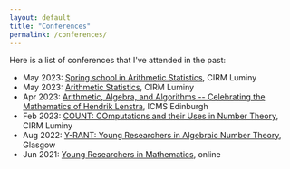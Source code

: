 ```yaml
---
layout: default
title: "Conferences"
permalink: /conferences/
---
```




<!--- I will be at the following conferences: --->




Here is a list of conferences that I've attended in the past:

* May 2023: [Spring school in Arithmetic Statistics](https://conferences.cirm-math.fr/2679.html), CIRM Luminy
* May 2023: [Arithmetic Statistics](https://conferences.cirm-math.fr/2675.html), CIRM Luminy
* Apr 2023: [Arithmetic, Algebra, and Algorithms -- Celebrating the Mathematics of Hendrik Lenstra](https://www.icms.org.uk/workshops/2023/arithmetic-algebra-and-algorithms), ICMS Edinburgh
* Feb 2023: [COUNT: COmputations and their Uses in Number Theory](https://conferences.cirm-math.fr/2805.html), CIRM Luminy
* Aug 2022: [Y-RANT: Young Researchers in Algebraic Number Theory](https://heilbronn.ac.uk/2022/04/21/y-rant-2022/), Glasgow
* Jun 2021: [Young Researchers in Mathematics](https://heilbronn.ac.uk/2020/02/20/yrm-2021/), online
